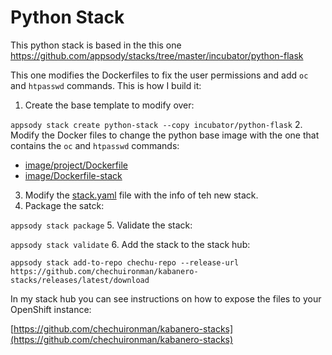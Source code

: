 # Python Stack 

This python stack is based in the this one https://github.com/appsody/stacks/tree/master/incubator/python-flask

This one modifies the Dockerfiles to fix the user permissions and add `oc` and `htpasswd` commands. This is how I build it:

1. Create the base template to modify over:

```appsody stack create python-stack --copy incubator/python-flask```
2. Modify the Docker files to change the python base image with the one that contains the `oc` and `htpasswd` commands: 
- [image/project/Dockerfile](https://github.com/chechuironman/kabanero-python-stack/blob/master/image/project/Dockerfile) 
- [image/Dockerfile-stack](https://github.com/chechuironman/kabanero-python-stack/blob/master/image/Dockerfile-stack)
3. Modify the [stack.yaml](https://github.com/chechuironman/kabanero-python-stack/blob/master/stack.yaml) file with the info of teh new stack.
4. Package the satck:

```appsody stack package```
5. Validate the stack:

```appsody stack validate```
6. Add the stack to the stack hub:

```appsody stack add-to-repo chechu-repo --release-url https://github.com/chechuironman/kabanero-stacks/releases/latest/download```

In my stack hub you can see instructions on how to expose the files to your OpenShift instance:

[https://github.com/chechuironman/kabanero-stacks](https://github.com/chechuironman/kabanero-stacks)
